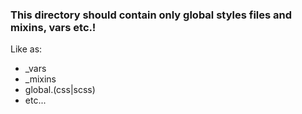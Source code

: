 ### This directory should contain only global styles files and mixins, vars etc.!

Like as:
- _vars
- _mixins
- global.(css|scss)
- etc...

